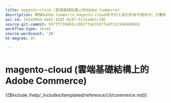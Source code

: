 ```yaml
---
title: magento-cloud (雲端基礎結構上的Adobe Commerce)
description: 瞭解Adobe Commerce magento-cloud命令列工具的所有可用命令、引數和選項。
exl-id: 365e99dd-9e82-410f-9c8f-5c31e0b1c186
source-git-commit: 95ffff39d82cc9027fa633dffedf15193040802d
workflow-type: tm+mt
source-wordcount: '26'
ht-degree: 0%

---
```


# magento-cloud (雲端基礎結構上的Adobe Commerce)

{{$include /help/_includes/templated/reference/cli/commerce.md}}
